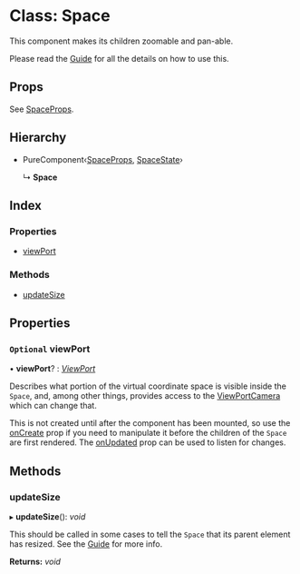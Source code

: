 # Class: Space

This component makes its children zoomable and pan-able.

Please read the [Guide](../../Guide.md) for all the details on how to use
this.

## Props

See [SpaceProps](../interfaces/spaceprops.md).

## Hierarchy

- PureComponent‹[SpaceProps](../interfaces/spaceprops.md), [SpaceState](../interfaces/spacestate.md)›

  ↳ **Space**

## Index

### Properties

- [viewPort](space.md#optional-viewport)

### Methods

- [updateSize](space.md#updatesize)

## Properties

### `Optional` viewPort

• **viewPort**? : _[ViewPort](viewport.md)_

Describes what portion of the virtual coordinate space is visible inside
the `Space`, and, among other things, provides access to the
[ViewPortCamera](viewportcamera.md) which can change that.

This is not created until after the component has been mounted, so use the
[onCreate](../interfaces/spaceprops.md#optional-oncreate) prop if you need to manipulate it before the children of the
`Space` are first rendered. The [onUpdated](../interfaces/spaceprops.md#optional-onupdated) prop can be used to listen
for changes.

## Methods

### updateSize

▸ **updateSize**(): _void_

This should be called in some cases to tell the `Space` that its parent
element has resized. See the [Guide](../../Guide.md) for more info.

**Returns:** _void_
